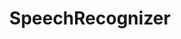 ---
title: SpeechRecognizer
taxonomy:
    category:
        - docs
visible: true
highlight:
    enabled: false
---